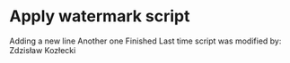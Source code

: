 Apply watermark script
======================
Adding a new line
Another one
Finished
Last time script was modified by: Zdzisław Kozłecki
